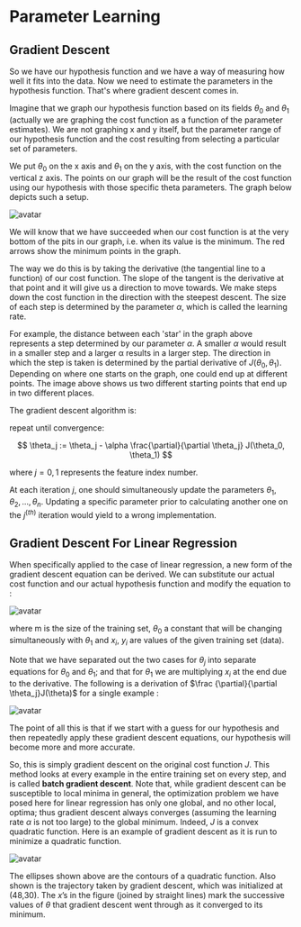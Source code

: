 # Parameter Learning

## Gradient Descent

So we have our hypothesis function and we have a way of measuring how well it
fits into the data. Now we need to estimate the parameters in the hypothesis function. That's where gradient descent comes in.

Imagine that we graph our hypothesis function based on its fields $\theta_0$ and  $\theta_1$ (actually we are graphing the cost function as a function of the parameter estimates). We are not graphing x and y itself, but the parameter
range of our hypothesis function and the cost resulting from selecting a
particular set of parameters.

We put $\theta_0$ on the x axis and $\theta_1$ on the y axis, with the cost function on the vertical z axis. The points on our graph will be the result of
the cost function using our hypothesis with those specific theta parameters. The graph below depicts such a setup.

![avatar](https://raw.githubusercontent.com/garyphone/machine_learning/master/pictures/l_3.PNG)

We will know that we have succeeded when our cost function is at the very bottom
of the pits in our graph, i.e. when its value is the minimum. The red arrows
show the minimum points in the graph.

The way we do this is by taking the derivative (the tangential line to a
function) of our cost function. The slope of the tangent is the derivative at
that point and it will give us a direction to move towards. We make steps down
the cost function in the direction with the steepest descent. The size of each
step is determined by the parameter $\alpha$, which is called the learning rate.

For example, the distance between each 'star' in the graph above represents a
step determined by our parameter $\alpha$. A smaller $\alpha$ would result in a smaller step and a larger α results in a larger step. The direction in which the step is taken is determined by the partial derivative of $J(\theta_0,\theta_1)$.
Depending on where one starts on the graph, one could end up at different points. The image above shows us two different starting points that end up in two
different places.

The gradient descent algorithm is:

repeat until convergence:

$$
\theta_j := \theta_j - \alpha \frac{\partial}{\partial \theta_j} J(\theta_0, \theta_1)
$$

where $j=0,1$ represents the feature index number.

At each iteration $j$, one should simultaneously update the parameters $\theta_1, \theta_2,...,\theta_n$. Updating a specific parameter prior to calculating
another one on the $j^{(th)}$ iteration would yield to a wrong implementation.

## Gradient Descent For Linear Regression

When specifically applied to the case of linear regression, a new form of the gradient descent equation can be derived. We can substitute our actual cost
function and our actual hypothesis function and modify the equation to :

![avatar](https://raw.githubusercontent.com/garyphone/machine_learning/master/pictures/l_3_3.PNG)

where m is the size of the training set, $\theta_0$ a constant that will be
changing simultaneously with $\theta_1$ and $x_{i}$, $y_{i}$ are values of the
given training set (data).

Note that we have separated out the two cases for $\theta_j$ into separate
equations for $\theta_0$ and $\theta_1$; and that for $\theta_1$ we are
multiplying $x_{i}$ at the end due to the derivative. The following is a
derivation of $\frac {\partial}{\partial \theta_j}J(\theta)$ for a single
example :

![avatar](https://raw.githubusercontent.com/garyphone/machine_learning/master/pictures/l_3_4.PNG)

The point of all this is that if we start with a guess for our hypothesis and
then repeatedly apply these gradient descent equations, our hypothesis will
become more and more accurate.

So, this is simply gradient descent on the original cost function $J$. This method looks at every example in the entire training set on every step, and is called
**batch gradient descent**. Note that, while gradient descent can be susceptible
to local minima in general, the optimization problem we have posed here for
linear regression has only one global, and no other local, optima; thus gradient descent always converges (assuming the learning rate $\alpha$ is not too large)
to the global minimum. Indeed, $J$ is a convex quadratic function. Here is an
example of gradient descent as it is run to minimize a quadratic function.

![avatar](https://raw.githubusercontent.com/garyphone/machine_learning/master/pictures/l_3_2.PNG)

The ellipses shown above are the contours of a quadratic function. Also shown is
the trajectory taken by gradient descent, which was initialized at (48,30). The
$x$’s in the figure (joined by straight lines) mark the successive values of
$\theta$ that gradient descent went through as it converged to its minimum.
